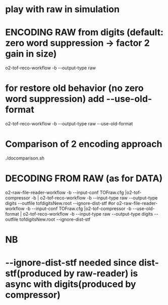 # play with raw in simulation

# ENCODING RAW from digits (default: zero word suppression -> factor 2 gain in size)
o2-tof-reco-workflow -b --output-type raw
# for restore old behavior (no zero word suppression) add --use-old-format
o2-tof-reco-workflow -b --output-type raw --use-old-format

# Comparison of 2 encoding approach
./docomparison.sh


# DECODING FROM RAW (as for DATA)
o2-raw-file-reader-workflow -b --input-conf TOFraw.cfg |o2-tof-compressor -b | o2-tof-reco-workflow -b --input-type raw --output-type digits --outfile tofdigitsNew.root --ignore-dist-stf
#or
o2-raw-file-reader-workflow -b --input-conf TOFraw.cfg |o2-tof-compressor -b --use-old-format | o2-tof-reco-workflow -b --input-type raw --output-type digits --outfile tofdigitsNew.root --ignore-dist-stf

# NB
# --ignore-dist-stf needed since dist-stf(produced by raw-reader) is async with digits(produced by compressor)
